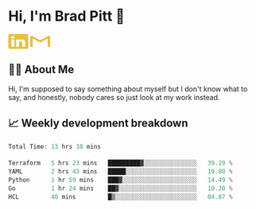 # Hi, I'm Brad Pitt 👋


<a href="https://www.linkedin.com/in/mathias-mauraisin/" target="blank"><img align="center" src="./icons/linkedin.svg" alt="https://www.linkedin.com/in/mathias-mauraisin/" height="30" width="40" /></a>
<a href="mailto:mathias.mauraisin.pro@gmail.com" target="blank"><img align="center" src="./icons/gmail.svg" alt="redrew" height="30" width="40" /></a>




<!-- ![snap](images/Snap_dark.png?raw=true) -->
<!-- ![snap](images/Snap_dark_bg.png?raw=true) -->


<!-- [![My Skills](https://skillicons.dev/icons?i=c,cpp,html,css,js,ts,)](https://skillicons.dev) -->

## 🙋‍♂️&nbsp;About Me

Hi, I'm supposed to say something about myself but I don't know what to say, and honestly, nobody cares so just look at my work instead.

## 📈&nbsp;Weekly development breakdown

<!-- [![mamaurai's 42 stats](https://badge42.vercel.app/api/v2/cl1l4qz93000609l4yixitcl4/stats?cursusId=21&coalitionId=45)](https://github.com/JaeSeoKim/badge42) -->





<!--START_SECTION:waka-->

```rust
Total Time: 13 hrs 38 mins

Terraform   5 hrs 23 mins   █████████▓░░░░░░░░░░░░░░░   39.19 %
YAML        2 hrs 43 mins   █████░░░░░░░░░░░░░░░░░░░░   19.80 %
Python      1 hr 59 mins    ███▓░░░░░░░░░░░░░░░░░░░░░   14.49 %
Go          1 hr 24 mins    ██▓░░░░░░░░░░░░░░░░░░░░░░   10.20 %
HCL         40 mins         █▒░░░░░░░░░░░░░░░░░░░░░░░   04.87 %
```

<!--END_SECTION:waka-->


